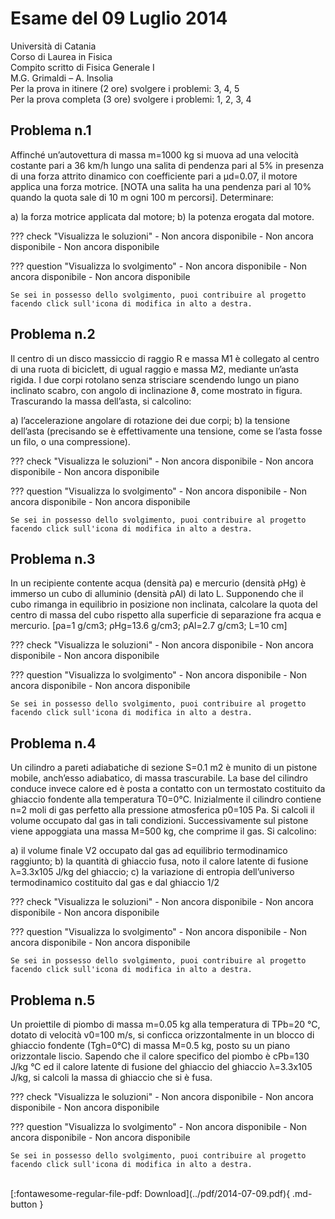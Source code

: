 # Esame del 09 Luglio 2014
Università di Catania <br>
Corso di Laurea in Fisica <br>
Compito scritto di Fisica Generale I <br>
M.G. Grimaldi – A. Insolia <br>
Per la prova in itinere (2 ore) svolgere i problemi: 3, 4, 5 <br>
Per la prova completa (3 ore) svolgere i problemi: 1, 2, 3, 4 <br>

## Problema n.1
Affinché un’autovettura di massa m=1000 kg si muova ad una velocità costante pari a 36 km/h lungo una salita di pendenza pari al 5% in presenza di una forza attrito dinamico con coefficiente pari a µd=0.07, il motore applica una forza motrice. [NOTA una salita ha una pendenza pari al 10% quando la quota sale di 10 m ogni 100 m percorsi]. Determinare:

a) la forza motrice applicata dal motore;
b) la potenza erogata dal motore.

??? check "Visualizza le soluzioni"
    - Non ancora disponibile
    - Non ancora disponibile
    - Non ancora disponibile

??? question "Visualizza lo svolgimento"
    - Non ancora disponibile
    - Non ancora disponibile
    - Non ancora disponibile
    
    Se sei in possesso dello svolgimento, puoi contribuire al progetto facendo click sull'icona di modifica in alto a destra.

## Problema n.2
Il centro di un disco massiccio di raggio R e massa M1 è collegato al centro di una ruota di biciclett, di ugual raggio e massa M2, mediante un’asta rigida. I due corpi rotolano senza strisciare scendendo lungo un piano inclinato scabro, con angolo di inclinazione ϑ, come mostrato in figura. Trascurando la massa dell’asta, si calcolino:

a) l’accelerazione angolare di rotazione dei due corpi;
b) la tensione dell’asta (precisando se è effettivamente una
tensione, come se l’asta fosse un filo, o una compressione).

??? check "Visualizza le soluzioni"
    - Non ancora disponibile
    - Non ancora disponibile
    - Non ancora disponibile

??? question "Visualizza lo svolgimento"
    - Non ancora disponibile
    - Non ancora disponibile
    - Non ancora disponibile
    
    Se sei in possesso dello svolgimento, puoi contribuire al progetto facendo click sull'icona di modifica in alto a destra.

## Problema n.3
In un recipiente contente acqua (densità ρa) e mercurio (densità ρHg) è immerso un cubo di alluminio (densità ρAl) di lato L. Supponendo che il cubo rimanga in equilibrio in posizione non inclinata, calcolare la quota del centro di massa del cubo rispetto alla superficie di separazione fra acqua e mercurio. [ρa=1 g/cm3; ρHg=13.6 g/cm3; ρAl=2.7 g/cm3; L=10 cm]

??? check "Visualizza le soluzioni"
    - Non ancora disponibile
    - Non ancora disponibile
    - Non ancora disponibile

??? question "Visualizza lo svolgimento"
    - Non ancora disponibile
    - Non ancora disponibile
    - Non ancora disponibile
    
    Se sei in possesso dello svolgimento, puoi contribuire al progetto facendo click sull'icona di modifica in alto a destra.

## Problema n.4
Un cilindro a pareti adiabatiche di sezione S=0.1 m2 è munito di un pistone mobile, anch’esso adiabatico, di massa trascurabile. La base del cilindro conduce invece calore ed è posta a contatto con un termostato costituito da ghiaccio fondente alla temperatura T0=0°C. Inizialmente il cilindro contiene n=2 moli di gas perfetto alla pressione atmosferica p0=105 Pa. Si calcoli il volume occupato dal gas in tali condizioni. Successivamente sul pistone viene appoggiata una massa M=500 kg, che comprime il gas. Si calcolino:

a) il volume finale V2 occupato dal gas ad equilibrio termodinamico raggiunto;
b) la quantità di ghiaccio fusa, noto il calore latente di fusione λ=3.3x105 J/kg del ghiaccio;
c) la variazione di entropia dell’universo termodinamico costituito dal gas e dal ghiaccio
1/2

??? check "Visualizza le soluzioni"
    - Non ancora disponibile
    - Non ancora disponibile
    - Non ancora disponibile

??? question "Visualizza lo svolgimento"
    - Non ancora disponibile
    - Non ancora disponibile
    - Non ancora disponibile
    
    Se sei in possesso dello svolgimento, puoi contribuire al progetto facendo click sull'icona di modifica in alto a destra.

## Problema n.5
Un proiettile di piombo di massa m=0.05 kg alla temperatura di TPb=20 °C, dotato di velocità v0=100 m/s, si conficca orizzontalmente in un blocco di ghiaccio fondente (Tgh=0°C) di massa M=0.5 kg, posto su un piano orizzontale liscio. Sapendo che il calore specifico del piombo è cPb=130 J/kg °C ed il calore latente di fusione del ghiaccio del ghiaccio λ=3.3x105 J/kg, si calcoli la massa di ghiaccio che si è fusa.

??? check "Visualizza le soluzioni"
    - Non ancora disponibile
    - Non ancora disponibile
    - Non ancora disponibile

??? question "Visualizza lo svolgimento"
    - Non ancora disponibile
    - Non ancora disponibile
    - Non ancora disponibile
    
    Se sei in possesso dello svolgimento, puoi contribuire al progetto facendo click sull'icona di modifica in alto a destra.

<br>
[:fontawesome-regular-file-pdf: Download](../pdf/2014-07-09.pdf){ .md-button }